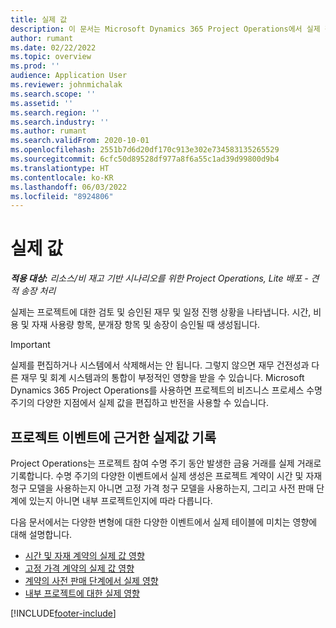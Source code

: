 ```yaml
---
title: 실제 값
description: 이 문서는 Microsoft Dynamics 365 Project Operations에서 실제 값으로 작업하는 방법에 대한 정보를 제공합니다.
author: rumant
ms.date: 02/22/2022
ms.topic: overview
ms.prod: ''
audience: Application User
ms.reviewer: johnmichalak
ms.search.scope: ''
ms.assetid: ''
ms.search.region: ''
ms.search.industry: ''
ms.author: rumant
ms.search.validFrom: 2020-10-01
ms.openlocfilehash: 2551b7d6d20df170c913e302e734583135265529
ms.sourcegitcommit: 6cfc50d89528df977a8f6a55c1ad39d99800d9b4
ms.translationtype: HT
ms.contentlocale: ko-KR
ms.lasthandoff: 06/03/2022
ms.locfileid: "8924806"
---
```

# <a name="actuals"></a>실제 값

_**적용 대상:** 리소스/비 재고 기반 시나리오를 위한 Project Operations, Lite 배포 - 견적 송장 처리_

실제는 프로젝트에 대한 검토 및 승인된 재무 및 일정 진행 상황을 나타냅니다. 시간, 비용 및 자재 사용량 항목, 분개장 항목 및 송장이 승인될 때 생성됩니다.

> [!IMPORTANT]
> 실제를 편집하거나 시스템에서 삭제해서는 안 됩니다. 그렇지 않으면 재무 건전성과 다른 재무 및 회계 시스템과의 통합이 부정적인 영향을 받을 수 있습니다. Microsoft Dynamics 365 Project Operations를 사용하면 프로젝트의 비즈니스 프로세스 수명 주기의 다양한 지점에서 실제 값을 편집하고 반전을 사용할 수 있습니다.

## <a name="recording-actuals-based-on-project-events"></a>프로젝트 이벤트에 근거한 실제값 기록

Project Operations는 프로젝트 참여 수명 주기 동안 발생한 금융 거래를 실제 거래로 기록합니다. 수명 주기의 다양한 이벤트에서 실제 생성은 프로젝트 계약이 시간 및 자재 청구 모델을 사용하는지 아니면 고정 가격 청구 모델을 사용하는지, 그리고 사전 판매 단계에 있는지 아니면 내부 프로젝트인지에 따라 다릅니다.

다음 문서에서는 다양한 변형에 대한 다양한 이벤트에서 실제 테이블에 미치는 영향에 대해 설명합니다.

- [시간 및 자재 계약의 실제 값 영향](ActualsonTM.md)
- [고정 가격 계약의 실제 값 영향](ActualonFP.md)
- [계약의 사전 판매 단계에서 실제 영향](ActualonPreSales.md)
- [내부 프로젝트에 대한 실제 영향](ActualonInternal.md)

[!INCLUDE[footer-include](../includes/footer-banner.md)]
